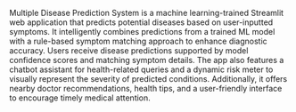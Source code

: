Multiple Disease Prediction System is a machine learning-trained Streamlit web application that predicts potential diseases based on user-inputted symptoms. It intelligently combines predictions from a trained ML model with a rule-based symptom matching approach to enhance diagnostic accuracy. Users receive disease predictions supported by model confidence scores and matching symptom details. The app also features a chatbot assistant for health-related queries and a dynamic risk meter to visually represent the severity of predicted conditions. Additionally, it offers nearby doctor recommendations, health tips, and a user-friendly interface to encourage timely medical attention.
